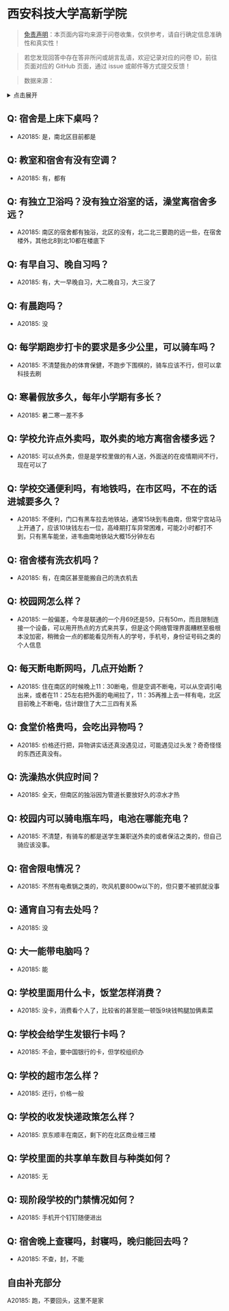 # 西安科技大学高新学院

> [免责声明](https://colleges.chat/#_3)：本页面内容均来源于问卷收集，仅供参考，请自行确定信息准确性和真实性！

> 若您发现回答中存在答非所问或胡言乱语，欢迎记录对应的问卷 ID，前往页面对应的 GitHub 页面，通过 issue 或邮件等方式提交反馈！

> 数据来源：

<details><summary>点击展开</summary>
<ul>
<li>A20185: 匿名 (2023 年 06 月)</li>
</ul>
</details>

## Q: 宿舍是上床下桌吗？

- A20185: 是，南北区目前都是

## Q: 教室和宿舍有没有空调？

- A20185: 有，都有

## Q: 有独立卫浴吗？没有独立浴室的话，澡堂离宿舍多远？

- A20185: 南区的宿舍都有独浴，北区的没有，北二北三要跑的远一些，在宿舍楼外，其他北8到北10都在楼底下

## Q: 有早自习、晚自习吗？

- A20185: 有，大一早晚自习，大二晚自习，大三没了

## Q: 有晨跑吗？

- A20185: 没

## Q: 每学期跑步打卡的要求是多少公里，可以骑车吗？

- A20185: 不清楚我办的体育保健，不跑步下围棋的，骑车应该不行，但可以拿科技去刷

## Q: 寒暑假放多久，每年小学期有多长？

- A20185: 暑二寒一差不多

## Q: 学校允许点外卖吗，取外卖的地方离宿舍楼多远？

- A20185: 可以点外卖，但是是学校里做的有人送，外面送的在疫情期间不行，现在可以了

## Q: 学校交通便利吗，有地铁吗，在市区吗，不在的话进城要多久？

- A20185: 不便利，门口有黑车拉去地铁站，通常15块到韦曲南，但常宁宫站马上开通了，应该10块钱左右一位，高峰期打车异常困难，可能2小时都打不到，只有黑车能坐，进韦曲南地铁站大概15分钟左右

## Q: 宿舍楼有洗衣机吗？

- A20185: 有，在南区甚至能搬自己的洗衣机去

## Q: 校园网怎么样？

- A20185: 一般偏差，今年是联通的一个月69还是59，只有50m，而且限制连接一个设备，可以用开热点的方式来共享，但是这个网络管理界面糟糕至极根本没加密，稍微会一点的都能看见所有人的学号，手机号，身份证号码之类的个人信息

## Q: 每天断电断网吗，几点开始断？

- A20185: 住在南区的时候晚上11：30断电，但是空调不断电，可以从空调引电出来，或者在11：25左右把外面的电闸拉了，11：35再推上去一样有电，北区目前晚上不断电，估计跟住了大二三四有关系

## Q: 食堂价格贵吗，会吃出异物吗？

- A20185: 价格还行把，异物讲实话还真没遇见过，可能遇见过头发？奇奇怪怪的东西还真没有。

## Q: 洗澡热水供应时间？

- A20185: 全天，但南区的独浴因为管道长要放好久的凉水才热

## Q: 校园内可以骑电瓶车吗，电池在哪能充电？

- A20185: 不清楚，有骑车的都是送学生兼职送外卖的或者保洁之类的，但自己骑应该没事。

## Q: 宿舍限电情况？

- A20185: 不然有电煮锅之类的，吹风机要800w以下的，但只要不被抓就没事

## Q: 通宵自习有去处吗？

- A20185: 没

## Q: 大一能带电脑吗？

- A20185: 能

## Q: 学校里面用什么卡，饭堂怎样消费？

- A20185: 没卡，消费看个人了，比较省的甚至能一顿饭9块钱鸭腿加俩素菜

## Q: 学校会给学生发银行卡吗？

- A20185: 不会，要中国银行的卡，但学校组织办

## Q: 学校的超市怎么样？

- A20185: 还行，价格一般

## Q: 学校的收发快递政策怎么样？

- A20185: 京东顺丰在南区，剩下的在北区商业楼三楼

## Q: 学校里面的共享单车数目与种类如何？

- A20185: 无

## Q: 现阶段学校的门禁情况如何？

- A20185: 手机开个钉钉随便进出

## Q: 宿舍晚上查寝吗，封寝吗，晚归能回去吗？

- A20185: 不查，封，不能

## 自由补充部分

A20185: 跑，不要回头，这里不是家